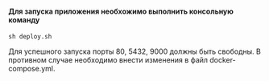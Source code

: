 #### Для запуска приложения необхожимо выполнить консольную команду
```shell
sh deploy.sh
```

Для успешного запуска порты 80, 5432, 9000 должны быть свободны. В противном случае необходимо внести изменения в файл docker-compose.yml.